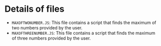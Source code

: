 # Details of files

- `MAXOFTWONUMBER.JS`: This file contains a script that finds the maximum of two numbers provided by the user.
- `MAXOFTHREENUMBER.JS`: This file contains a script that finds the maximum of three numbers provided by the user.
